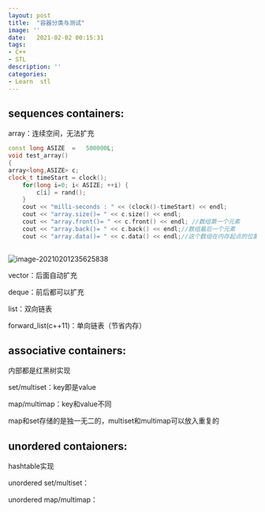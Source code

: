 ```yaml
---
layout: post
title:  "容器分类与测试"
image: ''
date:   2021-02-02 00:15:31
tags:
- C++
- STL
description: ''
categories:
- Learn  stl 
---
```


## sequences containers:

array：连续空间，无法扩充

~~~cpp
const long ASIZE  =   500000L;
void test_array()
{
array<long,ASIZE> c;  				
clock_t timeStart = clock();									
    for(long i=0; i< ASIZE; ++i) {
        c[i] = rand(); 
    }
	cout << "milli-seconds : " << (clock()-timeStart) << endl;	
	cout << "array.size()= " << c.size() << endl;	
	cout << "array.front()= " << c.front() << endl;	//数组第一个元素
	cout << "array.back()= " << c.back() << endl;//数组最后一个元素
	cout << "array.data()= " << c.data() << endl;//这个数组在内存起点的位置
	
~~~

![image-20210201235625838](/home/miant/.config/Typora/typora-user-images/image-20210201235625838.png)



vector：后面自动扩充

deque：前后都可以扩充

list：双向链表

forward_list(c++11)：单向链表（节省内存）

## associative containers:

内部都是红黑树实现

set/multiset：key即是value

map/multimap：key和value不同

map和set存储的是独一无二的，multiset和multimap可以放入重复的

## unordered contaioners:

hashtable实现

unordered set/multiset：

unordered map/multimap：